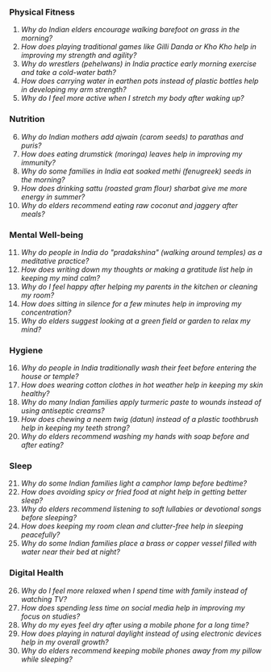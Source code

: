 ### **Physical Fitness**  
1. *Why do Indian elders encourage walking barefoot on grass in the morning?*  
2. *How does playing traditional games like Gilli Danda or Kho Kho help in improving my strength and agility?*  
3. *Why do wrestlers (pehelwans) in India practice early morning exercise and take a cold-water bath?*  
4. *How does carrying water in earthen pots instead of plastic bottles help in developing my arm strength?*  
5. *Why do I feel more active when I stretch my body after waking up?*  

### **Nutrition**  
6. *Why do Indian mothers add ajwain (carom seeds) to parathas and puris?*  
7. *How does eating drumstick (moringa) leaves help in improving my immunity?*  
8. *Why do some families in India eat soaked methi (fenugreek) seeds in the morning?*  
9. *How does drinking sattu (roasted gram flour) sharbat give me more energy in summer?*  
10. *Why do elders recommend eating raw coconut and jaggery after meals?*  

### **Mental Well-being**  
11. *Why do people in India do "pradakshina" (walking around temples) as a meditative practice?*  
12. *How does writing down my thoughts or making a gratitude list help in keeping my mind calm?*  
13. *Why do I feel happy after helping my parents in the kitchen or cleaning my room?*  
14. *How does sitting in silence for a few minutes help in improving my concentration?*  
15. *Why do elders suggest looking at a green field or garden to relax my mind?*  

### **Hygiene**  
16. *Why do people in India traditionally wash their feet before entering the house or temple?*  
17. *How does wearing cotton clothes in hot weather help in keeping my skin healthy?*  
18. *Why do many Indian families apply turmeric paste to wounds instead of using antiseptic creams?*  
19. *How does chewing a neem twig (datun) instead of a plastic toothbrush help in keeping my teeth strong?*  
20. *Why do elders recommend washing my hands with soap before and after eating?*  

### **Sleep**  
21. *Why do some Indian families light a camphor lamp before bedtime?*  
22. *How does avoiding spicy or fried food at night help in getting better sleep?*  
23. *Why do elders recommend listening to soft lullabies or devotional songs before sleeping?*  
24. *How does keeping my room clean and clutter-free help in sleeping peacefully?*  
25. *Why do some Indian families place a brass or copper vessel filled with water near their bed at night?*  

### **Digital Health**  
26. *Why do I feel more relaxed when I spend time with family instead of watching TV?*  
27. *How does spending less time on social media help in improving my focus on studies?*  
28. *Why do my eyes feel dry after using a mobile phone for a long time?*  
29. *How does playing in natural daylight instead of using electronic devices help in my overall growth?*  
30. *Why do elders recommend keeping mobile phones away from my pillow while sleeping?*
